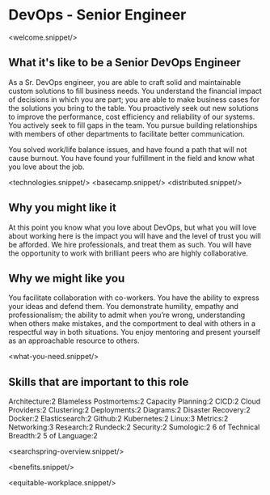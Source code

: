 # DevOps - Senior Engineer
<welcome.snippet/>

## What it's like to be a Senior DevOps Engineer
As a Sr. DevOps engineer, you are able to craft solid and maintainable custom solutions to fill business needs. You understand the financial impact of decisions in which you are part; you are able to make business cases for the solutions you bring to the table. You proactively seek out new solutions to improve the performance, cost efficiency and reliability of our systems. You actively seek to fill gaps in the team. You pursue building relationships with members of other departments to facilitate better communication.

You solved work/life balance issues, and have found a path that will not cause burnout.  You have found your fulfillment in the field and know what you love about the job. 


<technologies.snippet/>
<basecamp.snippet/>
<distributed.snippet/>

## Why you might like it
At this point you know what you love about DevOps, but what you will love about working here is the impact you will have and the level of trust you will be afforded.  We hire professionals, and treat them as such. You will have the opportunity to work with brilliant peers who are highly collaborative.   

## Why we might like you
You facilitate collaboration with co-workers. You have the ability to express your ideas and defend them. You demonstrate humility, empathy and professionalism; the ability to admit when you’re wrong, understanding when others make mistakes, and the comportment to deal with others in a respectful way in both situations. You enjoy mentoring and present yourself as an approachable resource to others.

<what-you-need.snippet/>

## Skills that are important to this role

<skills>
Architecture:2
Blameless Postmortems:2
Capacity Planning:2
CICD:2
Cloud Providers:2
Clustering:2
Deployments:2
Diagrams:2
Disaster Recovery:2
Docker:2
Elasticsearch:2
Github:2
Kubernetes:2
Linux:3
Metrics:2
Networking:3
Research:2
Rundeck:2
Security:2
Sumologic:2
6 of Technical Breadth:2
5 of Language:2
</skills>

<inherit doc="devops-engineer.md"/>

<searchspring-overview.snippet/>

<benefits.snippet/>

<equitable-workplace.snippet/>
